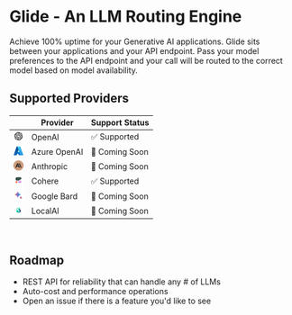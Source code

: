 # Glide - An LLM Routing Engine
Achieve 100% uptime for your Generative AI applications. Glide sits between your applications and your API endpoint. Pass your model preferences to the API endpoint and your call will be routed to the correct model based on model availability.



## Supported Providers

|| Provider  | Support Status
|---|---|---|
| <img src="docs/images/openai.png" width=18 />| OpenAI | ✅ Supported  |
| <img src="docs/images/azure.png" width=18>| Azure OpenAI | 🚧 Coming Soon  |
| <img src="docs/images/anthropic.png" width=18>| Anthropic  | 🚧 Coming Soon  |
| <img src="docs/images/cohere.png" width=18>| Cohere  | ✅ Supported |
| <img src="docs/images/bard.png" width=18>| Google Bard  | 🚧 Coming Soon  |  |
| <img src="docs/images/localai.png" width=18>| LocalAI  | 🚧 Coming Soon  |  |

<br />

## Roadmap

- REST API for reliability that can handle any # of LLMs
- Auto-cost and performance operations
- Open an issue if there is a feature you'd like to see
